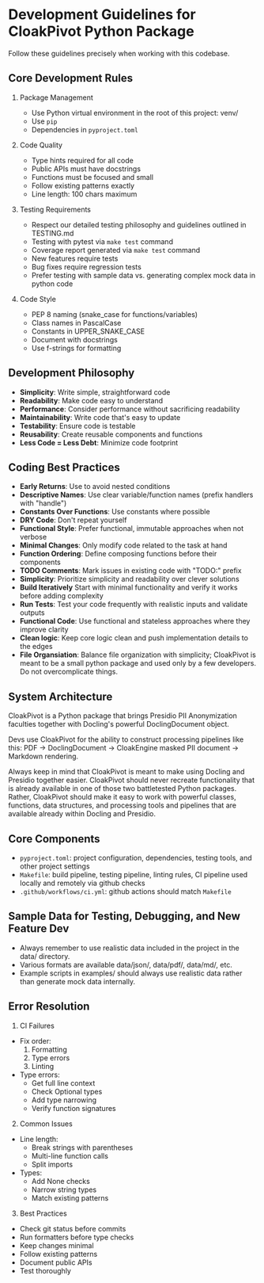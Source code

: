 # Development Guidelines for CloakPivot Python Package

Follow these guidelines precisely when working with this codebase.

## Core Development Rules

1. Package Management

   - Use Python virtual environment in the root of this project: venv/
   - Use `pip`
   - Dependencies in `pyproject.toml`

2. Code Quality

   - Type hints required for all code
   - Public APIs must have docstrings
   - Functions must be focused and small
   - Follow existing patterns exactly
   - Line length: 100 chars maximum

3. Testing Requirements

   - Respect our detailed testing philosophy and guidelines outlined in TESTING.md
   - Testing with pytest via `make test` command
   - Coverage report generated via `make test` command
   - New features require tests
   - Bug fixes require regression tests
   - Prefer testing with sample data vs. generating complex mock data in python code

4. Code Style
   - PEP 8 naming (snake_case for functions/variables)
   - Class names in PascalCase
   - Constants in UPPER_SNAKE_CASE
   - Document with docstrings
   - Use f-strings for formatting

## Development Philosophy

- **Simplicity**: Write simple, straightforward code
- **Readability**: Make code easy to understand
- **Performance**: Consider performance without sacrificing readability
- **Maintainability**: Write code that's easy to update
- **Testability**: Ensure code is testable
- **Reusability**: Create reusable components and functions
- **Less Code = Less Debt**: Minimize code footprint

## Coding Best Practices

- **Early Returns**: Use to avoid nested conditions
- **Descriptive Names**: Use clear variable/function names (prefix handlers with "handle")
- **Constants Over Functions**: Use constants where possible
- **DRY Code**: Don't repeat yourself
- **Functional Style**: Prefer functional, immutable approaches when not verbose
- **Minimal Changes**: Only modify code related to the task at hand
- **Function Ordering**: Define composing functions before their components
- **TODO Comments**: Mark issues in existing code with "TODO:" prefix
- **Simplicity**: Prioritize simplicity and readability over clever solutions
- **Build Iteratively** Start with minimal functionality and verify it works before adding complexity
- **Run Tests**: Test your code frequently with realistic inputs and validate outputs
- **Functional Code**: Use functional and stateless approaches where they improve clarity
- **Clean logic**: Keep core logic clean and push implementation details to the edges
- **File Organsiation**: Balance file organization with simplicity; CloakPivot is meant to be a small python package and used only by a few developers. Do not overcomplicate things.

## System Architecture

CloakPivot is a Python package that brings Presidio PII Anonymization faculties together with Docling's powerful DoclingDocument object.

Devs use CloakPivot for the ability to construct processing pipelines like this: PDF → DoclingDocument → CloakEngine masked PII document → Markdown rendering.

Always keep in mind that CloakPivot is meant to make using Docling and Presidio together easier. CloakPivot should never recreate functionality that is already available in one of those two battletested Python packages. Rather, CloakPivot should make it easy to work with powerful classes, functions, data structures, and processing tools and pipelines that are available already within Docling and Presidio.

## Core Components

- `pyproject.toml`: project configuration, dependencies, testing tools, and other project settings
- `Makefile`: build pipeline, testing pipeline, linting rules, CI pipeline used locally and remotely via github checks
- `.github/workflows/ci.yml`: github actions should match `Makefile`

## Sample Data for Testing, Debugging, and New Feature Dev

- Always remember to use realistic data included in the project in the data/ directory.
- Various formats are available data/json/, data/pdf/, data/md/, etc. 
- Example scripts in examples/ should always use realistic data rather than generate mock data internally.

## Error Resolution

1. CI Failures

- Fix order:
  1. Formatting
  2. Type errors
  3. Linting
- Type errors:
  - Get full line context
  - Check Optional types
  - Add type narrowing
  - Verify function signatures

2. Common Issues

- Line length:
  - Break strings with parentheses
  - Multi-line function calls
  - Split imports
- Types:
  - Add None checks
  - Narrow string types
  - Match existing patterns

3. Best Practices

- Check git status before commits
- Run formatters before type checks
- Keep changes minimal
- Follow existing patterns
- Document public APIs
- Test thoroughly
